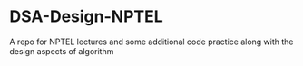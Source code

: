 ﻿# DSA-Design-NPTEL


A repo for NPTEL lectures and some additional code practice along with the design aspects of algorithm
